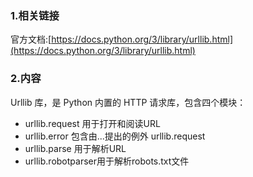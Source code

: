 ### 1.相关链接

官方文档:[https://docs.python.org/3/library/urllib.html](https://docs.python.org/3/library/urllib.html)

### 2.内容

Urllib 库，是 Python 内置的 HTTP 请求库，包含四个模块：

* urllib.request 用于打开和阅读URL
* urllib.error 包含由...提出的例外 urllib.request
* urllib.parse 用于解析URL
* urllib.robotparser用于解析robots.txt文件





